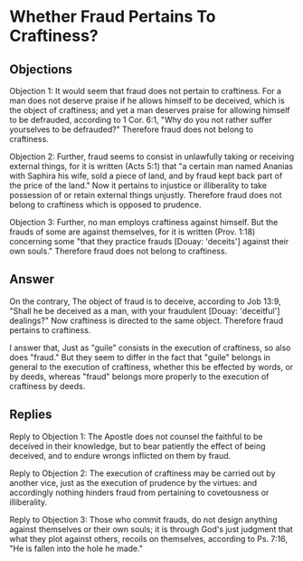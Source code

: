 # Whether Fraud Pertains To Craftiness?

## Objections

Objection 1: It would seem that fraud does not pertain to craftiness. For a man does not deserve praise if he allows himself to be deceived, which is the object of craftiness; and yet a man deserves praise for allowing himself to be defrauded, according to 1 Cor. 6:1, "Why do you not rather suffer yourselves to be defrauded?" Therefore fraud does not belong to craftiness.

Objection 2: Further, fraud seems to consist in unlawfully taking or receiving external things, for it is written (Acts 5:1) that "a certain man named Ananias with Saphira his wife, sold a piece of land, and by fraud kept back part of the price of the land." Now it pertains to injustice or illiberality to take possession of or retain external things unjustly. Therefore fraud does not belong to craftiness which is opposed to prudence.

Objection 3: Further, no man employs craftiness against himself. But the frauds of some are against themselves, for it is written (Prov. 1:18) concerning some "that they practice frauds [Douay: 'deceits'] against their own souls." Therefore fraud does not belong to craftiness.

## Answer

On the contrary, The object of fraud is to deceive, according to Job 13:9, "Shall he be deceived as a man, with your fraudulent [Douay: 'deceitful'] dealings?" Now craftiness is directed to the same object. Therefore fraud pertains to craftiness.

I answer that, Just as "guile" consists in the execution of craftiness, so also does "fraud." But they seem to differ in the fact that "guile" belongs in general to the execution of craftiness, whether this be effected by words, or by deeds, whereas "fraud" belongs more properly to the execution of craftiness by deeds.

## Replies

Reply to Objection 1: The Apostle does not counsel the faithful to be deceived in their knowledge, but to bear patiently the effect of being deceived, and to endure wrongs inflicted on them by fraud.

Reply to Objection 2: The execution of craftiness may be carried out by another vice, just as the execution of prudence by the virtues: and accordingly nothing hinders fraud from pertaining to covetousness or illiberality.

Reply to Objection 3: Those who commit frauds, do not design anything against themselves or their own souls; it is through God's just judgment that what they plot against others, recoils on themselves, according to Ps. 7:16, "He is fallen into the hole he made."